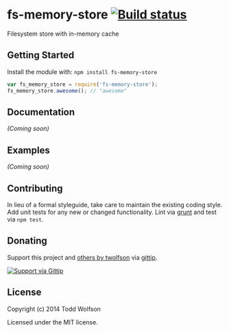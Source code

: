 # fs-memory-store [![Build status](https://travis-ci.org/twolfson/fs-memory-store.png?branch=master)](https://travis-ci.org/twolfson/fs-memory-store)

Filesystem store with in-memory cache

## Getting Started
Install the module with: `npm install fs-memory-store`

```javascript
var fs_memory_store = require('fs-memory-store');
fs_memory_store.awesome(); // "awesome"
```

## Documentation
_(Coming soon)_

## Examples
_(Coming soon)_

## Contributing
In lieu of a formal styleguide, take care to maintain the existing coding style. Add unit tests for any new or changed functionality. Lint via [grunt](https://github.com/gruntjs/grunt) and test via `npm test`.

## Donating
Support this project and [others by twolfson][gittip] via [gittip][].

[![Support via Gittip][gittip-badge]][gittip]

[gittip-badge]: https://rawgithub.com/twolfson/gittip-badge/master/dist/gittip.png
[gittip]: https://www.gittip.com/twolfson/

## License
Copyright (c) 2014 Todd Wolfson

Licensed under the MIT license.
